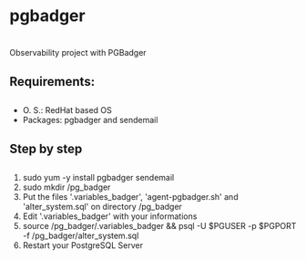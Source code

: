 # pgbadger <h1>
Observability project with PGBadger

## Requirements: <h2>

* O. S.: RedHat based OS
* Packages: pgbadger and sendemail

## Step by step <h2>
1. sudo yum -y install pgbadger sendemail
2. sudo mkdir /pg_badger
3. Put the files '.variables_badger', 'agent-pgbadger.sh' and 'alter_system.sql' on directory /pg_badger
4. Edit '.variables_badger' with your informations
5. source /pg_badger/.variables_badger && psql -U $PGUSER -p $PGPORT -f /pg_badger/alter_system.sql
6. Restart your PostgreSQL Server